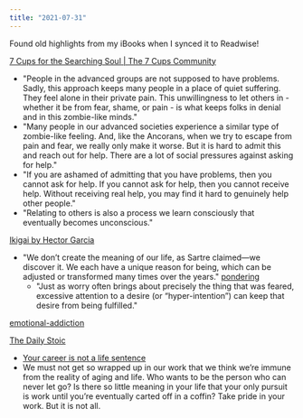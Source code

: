 ```yaml
---
title: "2021-07-31"
---
```


Found old highlights from my iBooks when I synced it to Readwise!

[7 Cups for the Searching Soul | The 7 Cups Community](https://www.7cups.com/7cups-for-the-searching-soul/)
- "People in the advanced groups are not supposed to have problems. Sadly, this approach keeps many people in a place of quiet suffering. They feel alone in their private pain. This unwillingness to let others in - whether it be from fear, shame, or pain - is what keeps folks in denial and in this zombie-like minds."
- "Many people in our advanced societies experience a similar type of zombie-like feeling. And, like the Ancorans, when we try to escape from pain and fear, we really only make it worse. But it is hard to admit this and reach out for help. There are a lot of social pressures against asking for help."
- "If you are ashamed of admitting that you have problems, then you cannot ask for help. If you cannot ask for help, then you cannot receive help. Without receiving real help, you may find it hard to genuinely help other people."
- "Relating to others is also a process we learn consciously that eventually becomes unconscious."


[Ikigai by Hector Garcia](notes/sources/books/ikigai.md)
- "We don’t create the meaning of our life, as Sartre claimed—we discover it. We each have a unique reason for being, which can be adjusted or transformed many times over the years." [pondering](notes/por/pondering.md)
	- "Just as worry often brings about precisely the thing that was feared, excessive attention to a desire (or “hyper-intention”) can keep that desire from being fulfilled."

[emotional-addiction](notes/health/psycho/emotional-addiction.md)

[The Daily Stoic](notes/sources/books/the-daily-stoic.md)
- [Your career is not a life sentence](notes/career/advice/life-sentence.md)
- We must not get so wrapped up in our work that we think we’re immune from the reality of aging and life. Who wants to be the person who can never let go? Is there so little meaning in your life that your only pursuit is work until you’re eventually carted off in a coffin? Take pride in your work. But it is not all.
  